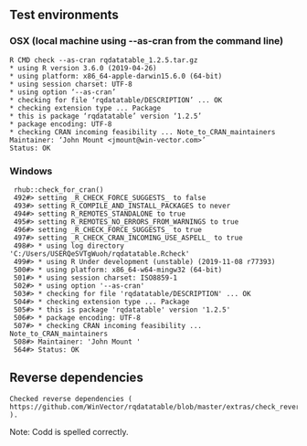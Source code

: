 


## Test environments

###  OSX (local machine using --as-cran from the command line)

    R CMD check --as-cran rqdatatable_1.2.5.tar.gz
    * using R version 3.6.0 (2019-04-26)
    * using platform: x86_64-apple-darwin15.6.0 (64-bit)
    * using session charset: UTF-8
    * using option ‘--as-cran’
    * checking for file ‘rqdatatable/DESCRIPTION’ ... OK
    * checking extension type ... Package
    * this is package ‘rqdatatable’ version ‘1.2.5’
    * package encoding: UTF-8
    * checking CRAN incoming feasibility ... Note_to_CRAN_maintainers
    Maintainer: ‘John Mount <jmount@win-vector.com>’
    Status: OK

### Windows

     rhub::check_for_cran()
     492#> setting _R_CHECK_FORCE_SUGGESTS_ to false
     493#> setting R_COMPILE_AND_INSTALL_PACKAGES to never
     494#> setting R_REMOTES_STANDALONE to true
     495#> setting R_REMOTES_NO_ERRORS_FROM_WARNINGS to true
     496#> setting _R_CHECK_FORCE_SUGGESTS_ to true
     497#> setting _R_CHECK_CRAN_INCOMING_USE_ASPELL_ to true
     498#> * using log directory 'C:/Users/USERQeSVTgWuoh/rqdatatable.Rcheck'
     499#> * using R Under development (unstable) (2019-11-08 r77393)
     500#> * using platform: x86_64-w64-mingw32 (64-bit)
     501#> * using session charset: ISO8859-1
     502#> * using option '--as-cran'
     503#> * checking for file 'rqdatatable/DESCRIPTION' ... OK
     504#> * checking extension type ... Package
     505#> * this is package 'rqdatatable' version '1.2.5'
     506#> * package encoding: UTF-8
     507#> * checking CRAN incoming feasibility ... Note_to_CRAN_maintainers
     508#> Maintainer: 'John Mount '
     564#> Status: OK

 
## Reverse dependencies

    Checked reverse dependencies ( https://github.com/WinVector/rqdatatable/blob/master/extras/check_reverse_dependencies.md ).


Note: Codd is spelled correctly.

